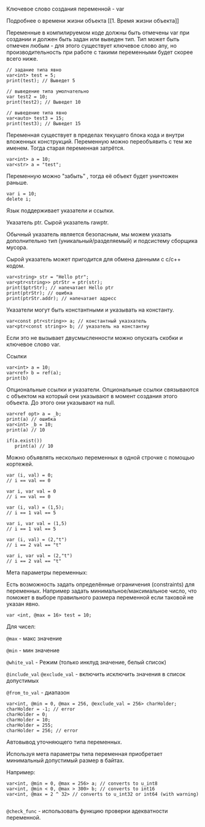 Ключевое слово создания переменной - var

Подробнее о времени жизни объекта [[1. Время жизни объекта]]

Переменные в компилируемом коде должны быть отмечены var при создании и должен быть задан или выведен тип. Тип может быть отмечен любым - для этого существует ключевое слово any, но производительность при работе с такими переменными будет скорее всего ниже.

```
// задание типа явно
var<int> test = 5;
print(test); // Выведет 5

// выведение типа умолчательно
var test2 = 10;
print(test2); // Выведет 10

// выведение типа явно
var<auto> test3 = 15;
print(test3); // Выведет 15
```

Переменная существует в пределах текущего блока кода и внутри вложенных конструкций.
Переменную можно переобъявить с тем же именем. Тогда старая переменная затрётся.

```
var<int> a = 10;
var<str> a = "test";
```

Переменную можно "забыть" , тогда её объект будет уничтожен раньше.

```
var i = 10;
delete i;
```


Язык поддерживает указатели и ссылки.

Указатель ptr. Сырой указатель rawptr.

Обычный указатель является безопасным, мы можем указать дополнительно тип (уникальный/разделяемый) и подсистему сборщика мусора.

Сырой указатель может пригодится для обмена данными с с/с++ кодом.

```
var<string> str = "Hello ptr";
var<ptr<string>> ptrStr = ptr(str);
print($ptrStr); // напечатает Hello ptr
print(ptrStr); // ошибка 
print(ptrStr.addr); // напечатает адресс
```

Указатели могут быть константными и указывать на константу.

```
var<const ptr<string>> a; // константный указхатель
var<ptr<const string>> b; // указатель на константну
```

Если это не вызывает двусмысленности можно опускать скобки и ключевое слово var.

Ссылки

```
var<int> a = 10;
var<ref> b = ref(a);
print(b)
```

Опциональные ссылки и указатели. Опциональные ссылки связываются с объектом на который они указывают в момент создания этого объекта. До этого они указывают на null.

```
var<ref opt> a = _b;
print(a) // ошибка
var<int> _b = 10;
print(a) // 10

if(a.exist())
   print(a) // 10
```


Можно объявлять несколько переменных в одной строчке с помощью кортежей.

```
var (i, val) = 0;
// i == val == 0

var i, var val = 0
// i == val == 0

var (i, val) = (1,5);
// i == 1 val == 5

var i, var val = (1,5)
// i == 1 val == 5

var (i, val) = (2,"t")
// i == 2 val == "t"

var i, var val = (2,"t")
// i == 2 val == "t"
```

  
Мета параметры переменных:

Есть возможность задать определённые ограничения (constraints) для переменных. Например задать минимальное/максимальное число, что поможет в выборе правильного размера переменной если таковой не указан явно.

```
var <int, @max = 16> test = 10;
```

Для чисел:

`@max` - макс значение

`@min` - мин значение

`@white_val` - Режим (только инклуд значение, белый список)

`@include_val` `@exclude_val` - включить исключить значения в список допустимых

`@from_to_val` - диапазон

```
var<int, @min = 0, @max = 256, @exclude_val = 256> charHolder;
charHolder = -1; // error
charHolder = 0;
charHolder = 10;
charHolder = 255;
charHolder = 256; // error
```

Автовывод уточняющего типа переменных.

Используя мета параметры типа переменная приобретает минимальный допустимый размер в байтах.

Например:

```
var<int, @min = 0, @max = 256> a; // converts to u_int8
var<int, @min < 0, @max > 300> b; // converts to int16
var<int, @max = 2 ^ 32> // converts to u_int32 or int64 (with warning) 
 
```

`@check_func` - использовать функцию проверки адекватности переменной.
